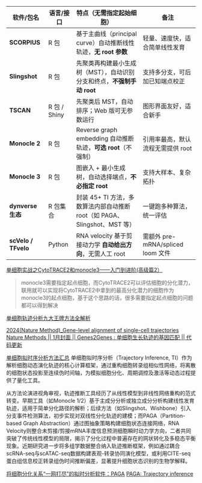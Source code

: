 | 软件/包名               | 语言/接口       | 特点（无需指定起始细胞）                                         | 备注                           |
| ------------------- | ----------- | ---------------------------------------------------- | ---------------------------- |
| **SCORPIUS**        | R 包         | 基于主曲线（principal curve）自动推断线性轨迹，**无 root 参数**         | 轻量、速度快，适合简单线性发育              |
| **Slingshot**       | R 包         | 先聚类再构建最小生成树（MST），自动识别分支和终点，**不强制手动 root**            | 支持多分支，可后加已知端点校正              |
| **TSCAN**           | R 包 / Shiny | 先聚类后 MST，自动排序；Web 版可无参数运行                            | 图形界面友好，适合新手                  |
| **Monocle 2**       | R 包         | Reverse graph embedding 自动推断轨迹，**可选 root**（不强制）      | 引用率最高，默认流程无需提供 root          |
| **Monocle 3**       | R 包         | 图嵌入 + 最小生成树，自动选择端点，**不必指定 root**                     | 支持大样本、复杂拓扑                   |
| **dynverse 生态**     | R 包集合       | 封装 45+ TI 方法，多数算法内部自动推断 root（如 PAGA、Slingshot、MST 等） | 一键跑多种算法，统一评估                 |
| **scVelo / TFvelo** | Python      | RNA velocity 基于剪接动力学 **自动给出方向**，无需人工 root            | 需额外 pre-mRNA/spliced loom 文件 |



[单细胞实战之CytoTRACE2和monocle3——入门到进阶(高级篇2）](https://mp.weixin.qq.com/s/KGSoRx3klmliKPVL7ml28Q)
> monocle3需要指定起点细胞，而CytoTRACE2可以评估细胞的分化潜力，联用就可以实现将CytoTRACE2中拿到的最高分化潜力的细胞作为monocle3的起点细胞，基于这个思路的话，很多需要指定起点细胞的问题都可以得到解决

[单细胞轨迹分析九大王牌方法全解析](https://mp.weixin.qq.com/s/Jco8JWPHeZMCCTerR1MQgA)

[2024(Nature Method)_Gene-level alignment of single-cell trajectories](https://www.nature.com/articles/s41592-024-02378-4)
[Nature Methods || 1月封面 || Genes2Genes : 单细胞生长轨迹的基因匹配 || 代码更新](https://mp.weixin.qq.com/s/px92Esagli91WX6qVWtF6Q)


[单细胞拟时序分析方法汇总](https://mp.weixin.qq.com/s/ke0EUjRraAH6vGIPpVbYWg)
单细胞拟时序分析（Trajectory Inference, TI）作为解析细胞动态演化轨迹的核心计算框架，通过重构细胞转录组相似性网络，将离散的细胞状态投影至连续伪时间轴，为模拟细胞分化、周期调控及激活等动态过程提供了量化工具。

从方法论演进视角审视，轨迹推断工具经历了从线性模型到非线性网络重构的范式转变。早期工具（如Monocle 1/2）基于主成分分析或独立成分分析构建线性发育轨迹，适用于简单分化路径的解析；后续方法（如Slingshot、Wishbone）引入分支事件检测算法，初步实现对双线性分化轨迹的建模；而PAGA（Partition-based Graph Abstraction）通过图抽象策略构建细胞状态连接网络，RNA Velocity则整合未剪接/剪接mRNA丰度信息预测细胞瞬时动力学方向，二者共同突破了传统线性模型的局限，揭示了分化过程中普遍存在的网状转化及多稳态平衡现象。近期研究进一步将多组学数据整合纳入轨迹推断框架，例如通过耦合scRNA-seq与scATAC-seq数据构建表观-转录协同演化模型，或利用CITE-seq蛋白组信息校正转录组伪时间推断偏差，显著提升细胞状态识别的生物学解释。

[将细胞分化关系“一网打尽”的拟时分析软件：PAGA](https://mp.weixin.qq.com/s/s9GxMTpvWvFw2NJJs_21Zw)
[PAGA: Trajectory inference](https://scanpy.readthedocs.io/en/stable/tutorials/trajectories/paga-paul15.html)